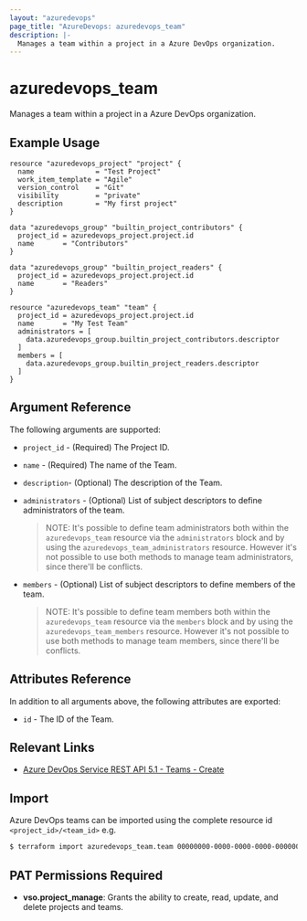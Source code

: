 ```yaml
---
layout: "azuredevops"
page_title: "AzureDevops: azuredevops_team"
description: |-
  Manages a team within a project in a Azure DevOps organization.
---
```


# azuredevops_team

Manages a team within a project in a Azure DevOps organization.

## Example Usage

```hcl
resource "azuredevops_project" "project" {
  name               = "Test Project"
  work_item_template = "Agile"
  version_control    = "Git"
  visibility         = "private"
  description        = "My first project"
}

data "azuredevops_group" "builtin_project_contributors" {
  project_id = azuredevops_project.project.id
  name       = "Contributors"
}

data "azuredevops_group" "builtin_project_readers" {
  project_id = azuredevops_project.project.id
  name       = "Readers"
}

resource "azuredevops_team" "team" {
  project_id = azuredevops_project.project.id
  name       = "My Test Team"
  administrators = [
    data.azuredevops_group.builtin_project_contributors.descriptor
  ]
  members = [
    data.azuredevops_group.builtin_project_readers.descriptor
  ]
}
```

## Argument Reference

The following arguments are supported:

- `project_id` - (Required) The Project ID.
- `name` - (Required) The name of the Team.
- `description`- (Optional) The description of the Team.
- `administrators` - (Optional) List of subject descriptors to define administrators of the team.

  > NOTE: It's possible to define team administrators both within the
  > `azuredevops_team` resource via the `administrators` block and by using the
  > `azuredevops_team_administrators` resource. However it's not possible to use
  > both methods to manage team administrators, since there'll be conflicts.

- `members` - (Optional) List of subject descriptors to define members of the team.

  > NOTE: It's possible to define team members both within the
  > `azuredevops_team` resource via the `members` block and by using the
  > `azuredevops_team_members` resource. However it's not possible to use
  > both methods to manage team members, since there'll be conflicts.

## Attributes Reference

In addition to all arguments above, the following attributes are exported:

- `id` - The ID of the Team.

## Relevant Links

- [Azure DevOps Service REST API 5.1 - Teams - Create](https://docs.microsoft.com/en-us/rest/api/azure/devops/core/teams/create?view=azure-devops-rest-5.1)

## Import

Azure DevOps teams can be imported using the complete resource id `<project_id>/<team_id>` e.g.

```sh
$ terraform import azuredevops_team.team 00000000-0000-0000-0000-000000000000/00000000-0000-0000-0000-000000000000
```

## PAT Permissions Required

- **vso.project_manage**:	Grants the ability to create, read, update, and delete projects and teams. 

